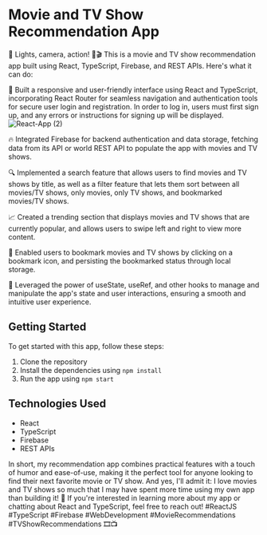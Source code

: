 # Movie and TV Show Recommendation App

🎥 Lights, camera, action! 🍿🎬 This is a movie and TV show recommendation app built using React, TypeScript, Firebase, and REST APIs. Here's what it can do:

🌟 Built a responsive and user-friendly interface using React and TypeScript, incorporating React Router for seamless navigation and authentication tools for secure user login and registration. In order to log in, users must first sign up, and any errors or instructions for signing up will be displayed.
![React-App (2)](https://user-images.githubusercontent.com/107649216/222972120-a4c38d72-b5e0-428e-8dad-0501ea674a0e.png)

🔥 Integrated Firebase for backend authentication and data storage, fetching data from its API or world REST API to populate the app with movies and TV shows.

🔍 Implemented a search feature that allows users to find movies and TV shows by title, as well as a filter feature that lets them sort between all movies/TV shows, only movies, only TV shows, and bookmarked movies/TV shows.

📈 Created a trending section that displays movies and TV shows that are currently popular, and allows users to swipe left and right to view more content.

📌 Enabled users to bookmark movies and TV shows by clicking on a bookmark icon, and persisting the bookmarked status through local storage.

💪 Leveraged the power of useState, useRef, and other hooks to manage and manipulate the app's state and user interactions, ensuring a smooth and intuitive user experience.

## Getting Started

To get started with this app, follow these steps:

1. Clone the repository
2. Install the dependencies using `npm install`
3. Run the app using `npm start`

## Technologies Used

- React
- TypeScript
- Firebase
- REST APIs

In short, my recommendation app combines practical features with a touch of humor and ease-of-use, making it the perfect tool for anyone looking to find their next favorite movie or TV show. And yes, I'll admit it: I love movies and TV shows so much that I may have spent more time using my own app than building it! 🤣 If you're interested in learning more about my app or chatting about React and TypeScript, feel free to reach out! #ReactJS #TypeScript #Firebase #WebDevelopment #MovieRecommendations #TVShowRecommendations 🎞️📺
